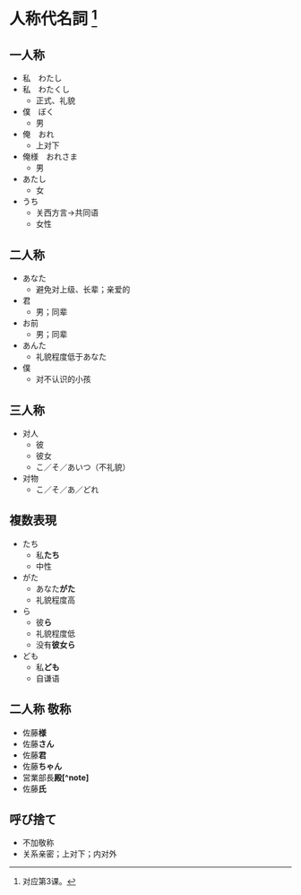 # 人称代名詞 [^title]

## 一人称
- 私　わたし　
- 私　わたくし
  - 正式、礼貌
- 僕　ぼく
  - 男
- 俺　おれ
  - 上对下
- 俺様　おれさま
  - 男
- あたし
  - 女
- うち
  - 关西方言→共同语
  - 女性
## 二人称
- あなた
  - 避免对上级、长辈；亲爱的
- 君
  - 男；同辈
- お前
  - 男；同辈
- あんた
  - 礼貌程度低于あなた
- 僕
  - 对不认识的小孩
## 三人称
- 对人
  - 彼
  - 彼女
  - こ／そ／あいつ（不礼貌）
- 对物
  - こ／そ／あ／どれ
## 複数表現
- たち
  - 私**たち**
  - 中性
- がた
  - あなた**がた**
  - 礼貌程度高
- ら
  - 彼**ら**
  - 礼貌程度低
  - 没有**彼女ら**
- ども
  - 私**ども**
  - 自谦语
## 二人称 敬称
- 佐藤**様**
- 佐藤**さん**
- 佐藤**君**
- 佐藤**ちゃん**
- 営業部長**殿[^note]**
- 佐藤**氏**
## 呼び捨て
- 不加敬称
- 关系亲密；上对下；内对外

[^title]: 对应第3课。
[^dono]: 殿（どの）。
